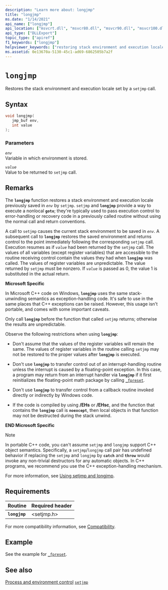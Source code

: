 ```yaml
---
description: "Learn more about: longjmp"
title: "longjmp"
ms.date: "1/14/2021"
api_name: ["longjmp"]
api_location: ["msvcrt.dll", "msvcr80.dll", "msvcr90.dll", "msvcr100.dll", "msvcr100_clr0400.dll", "msvcr110.dll", "msvcr110_clr0400.dll", "msvcr120.dll", "msvcr120_clr0400.dll", "ucrtbase.dll", "ntoskrnl.exe", "api-ms-win-crt-private-l1-1-0.dll"]
api_type: ["DLLExport"]
topic_type: ["apiref"]
f1_keywords: ["longjmp"]
helpviewer_keywords: ["restoring stack environment and execution locale", "longjmp function"]
ms.assetid: 0e13670a-5130-45c1-ad69-6862505b7a2f
---
```

# `longjmp`

Restores the stack environment and execution locale set by a `setjmp` call.

## Syntax

```C
void longjmp(
   jmp_buf env,
   int value
);
```

### Parameters

*`env`*\
Variable in which environment is stored.

*`value`*\
Value to be returned to `setjmp` call.

## Remarks

The **`longjmp`** function restores a stack environment and execution locale previously saved in *`env`* by `setjmp`. `setjmp` and **`longjmp`** provide a way to execute a nonlocal **`goto`**; they're typically used to pass execution control to error-handling or recovery code in a previously called routine without using the normal call and return conventions.

A call to `setjmp` causes the current stack environment to be saved in *`env`*. A subsequent call to **`longjmp`** restores the saved environment and returns control to the point immediately following the corresponding `setjmp` call. Execution resumes as if *`value`* had been returned by the `setjmp` call. The values of all variables (except register variables) that are accessible to the routine receiving control contain the values they had when **`longjmp`** was called. The values of register variables are unpredictable. The value returned by `setjmp` must be nonzero. If *`value`* is passed as 0, the value 1 is substituted in the actual return.

**Microsoft Specific**

In Microsoft C++ code on Windows, **`longjmp`** uses the same stack-unwinding semantics as exception-handling code. It's safe to use in the same places that C++ exceptions can be raised. However, this usage isn't portable, and comes with some important caveats.

Only call **`longjmp`** before the function that called `setjmp` returns; otherwise the results are unpredictable.

Observe the following restrictions when using **`longjmp`**:

- Don't assume that the values of the register variables will remain the same. The values of register variables in the routine calling `setjmp` may not be restored to the proper values after **`longjmp`** is executed.

- Don't use **`longjmp`** to transfer control out of an interrupt-handling routine unless the interrupt is caused by a floating-point exception. In this case, a program may return from an interrupt handler via **`longjmp`** if it first reinitializes the floating-point math package by calling [`_fpreset`](fpreset.md).

- Don't use **`longjmp`** to transfer control from a callback routine invoked directly or indirectly by Windows code.

- If the code is compiled by using **/EHs** or **/EHsc**, and the function that contains the **`longjmp`** call is **`noexcept`**, then local objects in that function may not be destructed during the stack unwind.

**END Microsoft Specific**

> [!NOTE]
> In portable C++ code, you can't assume `setjmp` and `longjmp` support C++ object semantics. Specifically, a `setjmp`/`longjmp` call pair has undefined behavior if replacing the `setjmp` and `longjmp` by **`catch`**
and **`throw`** would invoke any non-trivial destructors for any automatic objects. In C++ programs, we recommend you use the C++ exception-handling mechanism.

For more information, see [Using setjmp and longjmp](../../cpp/using-setjmp-longjmp.md).

## Requirements

| Routine | Required header |
|---|---|
| **`longjmp`** | \<setjmp.h> |

For more compatibility information, see [Compatibility](../compatibility.md).

## Example

See the example for [`_fpreset`](fpreset.md).

## See also

[Process and environment control](../process-and-environment-control.md)
[`setjmp`](setjmp.md)
